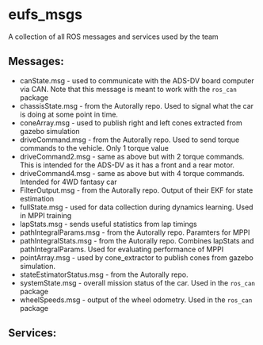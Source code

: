 # eufs_msgs
A collection of all ROS messages and services used by the team

## Messages:
- canState.msg - used to communicate with the ADS-DV board computer via CAN. Note that this message is meant to work with the `ros_can` package
- chassisState.msg - from the Autorally repo. Used to signal what the car is doing at some point in time.
- coneArray.msg - used to publish right and left cones extracted from gazebo simulation
- driveCommand.msg - from the Autorally repo. Used to send torque commands to the vehicle. Only 1 torque value
- driveCommand2.msg - same as above but with 2 torque commands. This is intended for the ADS-DV as it has a front and a rear motor.
- driveCommand4.msg - same as above but with 4 torque commands. Intended for 4WD fantasy car
- FilterOutput.msg - from the Autorally repo. Output of their EKF for state estimation
- fullState.msg - used for data collection during dynamics learning. Used in MPPI training
- lapStats.msg - sends useful statistics from lap timings
- pathIntegralParams.msg - from the Autorally repo. Paramters for MPPI
- pathIntegralStats.msg - from the Autorally repo. Combines lapStats and pathIntegralParams. Used for evaluating performance of MPPI
- pointArray.msg - used by cone_extractor to publish cones from gazebo simulation.
- stateEstimatorStatus.msg - from the Autorally repo.
- systemState.msg - overall mission status of the car. Used in the `ros_can` package
- wheelSpeeds.msg - output of the wheel odometry. Used in the `ros_can` package

## Services:


